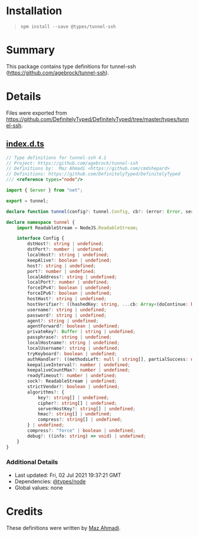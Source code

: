 # Installation
> `npm install --save @types/tunnel-ssh`

# Summary
This package contains type definitions for tunnel-ssh (https://github.com/agebrock/tunnel-ssh).

# Details
Files were exported from https://github.com/DefinitelyTyped/DefinitelyTyped/tree/master/types/tunnel-ssh.
## [index.d.ts](https://github.com/DefinitelyTyped/DefinitelyTyped/tree/master/types/tunnel-ssh/index.d.ts)
````ts
// Type definitions for tunnel-ssh 4.1
// Project: https://github.com/agebrock/tunnel-ssh
// Definitions by:  Maz Ahmadi <https://github.com/cmdshepard>
// Definitions: https://github.com/DefinitelyTyped/DefinitelyTyped
/// <reference types="node"/>

import { Server } from "net";

export = tunnel;

declare function tunnel(config?: tunnel.Config, cb?: (error: Error, server: Server) => void): Server;

declare namespace tunnel {
    import ReadableStream = NodeJS.ReadableStream;

    interface Config {
        dstHost?: string | undefined;
        dstPort?: number | undefined;
        localHost?: string | undefined;
        keepAlive?: boolean | undefined;
        host?: string | undefined;
        port?: number | undefined;
        localAddress?: string | undefined;
        localPort?: number | undefined;
        forceIPv4?: boolean | undefined;
        forceIPv6?: boolean | undefined;
        hostHast?: string | undefined;
        hostVerifier?: ((hashedKey: string, ...cb: Array<(doContinue: boolean) => void>) => boolean) | undefined;
        username?: string | undefined;
        password?: string | undefined;
        agent?: string | undefined;
        agentForward?: boolean | undefined;
        privateKey?: Buffer | string | undefined;
        passphrase?: string | undefined;
        localHostname?: string | undefined;
        localUsername?: string | undefined;
        tryKeyboard?: boolean | undefined;
        authHandler?: ((methodsLeft: null | string[], partialSuccess: null | boolean, cb: (nextMethod: string) => void) => string) | undefined;
        keepaliveInterval?: number | undefined;
        keepaliveCountMax?: number | undefined;
        readyTimeout?: number | undefined;
        sock?: ReadableStream | undefined;
        strictVendor?: boolean | undefined;
        algorithms?: {
            key?: string[] | undefined;
            cipher?: string[] | undefined;
            serverHostKey?: string[] | undefined;
            hmac?: string[] | undefined;
            compress?: string[] | undefined;
        } | undefined;
        compress?: "force" | boolean | undefined;
        debug?: ((info: string) => void) | undefined;
    }
}

````

### Additional Details
 * Last updated: Fri, 02 Jul 2021 19:37:21 GMT
 * Dependencies: [@types/node](https://npmjs.com/package/@types/node)
 * Global values: none

# Credits
These definitions were written by [ Maz Ahmadi](https://github.com/cmdshepard).
